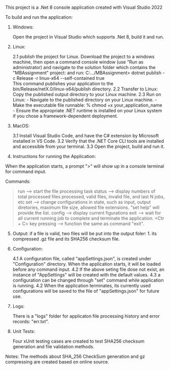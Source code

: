 This project is a .Net 8 console application created with Visual Studio 2022 

To build and run the application:

1. Windows:

   Open the project in Visual Studio which supports .Net 8, build it and run.

2. Linux:

   2.1 publish the project for Linux. Download the project to a windows machine, then open a command console window (use "Run as administrator) and navigate to the solution folder which contains the "MBAssignment" project:
      and run:
           C:.../MBAssignment> dotnet publish -c Release -r linux-x64 --self-contained true        
       This command publishes your application to the bin/Release/netX.0/linux-x64/publish directory.
   2.2 Transfer to Linux: Copy the published output directory to your Linux machine.
   2.3 Run on Linux:
       - Navigate to the published directory on your Linux machine.
       - Make the executable file runnable:
           % chmod +x your_application_name
       - Ensure the appropriate .NET runtime is installed on your Linux system if you chose a framework-dependent deployment.

3. MacOS:

   3.1 Install Visual Studio Code, and have the C# extension by Microsoft installed in VS Code.
   3.2 Verify that the .NET Core CLI tools are installed and accessible from your terminal. 
   3.3 Open the project, build and run it.


4. Instructions for running the Application:

When the application starts, a prompt ">" will show up in a console terminal for command input.

Commands:

>run     --> start the file processing task
>status  --> display numbers of total processed files processed, valid files, invalid file, and last N jobs, etc 
>set <arg1> <arg2>   --> change configurations in state, such as input, output diretories, maximum file size, allowed file extensions. "set help" will provide the <arg> list.
>config     --> display current figurations
>exit       --> wait for all current running job to complete and terminate the application.
<Ctr + C> key pressing  --> function the same as command "exit". 

5. Output: 
   if a file is valid, two files will be put into the output foler: 1. its compressed .gz file and its SHA256 checksum file.

6. Configuration:

   4.1 A configuration file, called "appSettings.json", is created under "Configuration" directory. When the application starts, it will be loaded before any command input.
   4.2 If the above seting file dose not exist, an instance of "AppSettings" will be created with the default values.
   4.3 a configuration can be changed through "set" command while application is running.
   4.2 When the application terminates, its currently used configurations will be saved to the file of "appSettings.json" for future use.

7. Logs:

   There is a "logs" folder for applicaton file processing history and  error records: "err.txt".

8. Unit Tests:

   Four xUnit testing cases are created to test SHA256 checksum generation and file validation methods.



Notes:
  The methods about SHA_256 CheckSum generation and gz compressing are created based on online source.